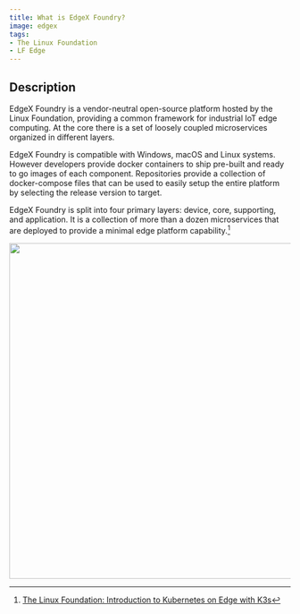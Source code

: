```yaml
---
title: What is EdgeX Foundry?
image: edgex
tags:
- The Linux Foundation
- LF Edge
---
```

## Description

EdgeX Foundry is a vendor-neutral open-source platform hosted by the Linux Foundation, providing a common framework for industrial IoT edge computing. At the core there is a set of loosely coupled microservices organized in different layers.

EdgeX Foundry is compatible with Windows, macOS and Linux systems. However developers provide docker containers to ship pre-built and ready to go images of each component. Repositories provide a collection of docker-compose files that can be used to easily setup the entire platform by selecting the release version to target.

EdgeX Foundry is split into four primary layers: device, core, supporting, and application. It is a collection of more than a dozen microservices that are deployed to provide a minimal edge platform capability.[^1]

<img src="https://res.cloudinary.com/alchemist-cookbook/image/upload/edgex-platform-all-layers" width="600px">

[^1]: [The Linux Foundation: Introduction to Kubernetes on Edge with K3s](https://www.edx.org/course/introduction-to-kubernetes-on-edge-with-k3s)